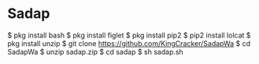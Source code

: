 # Sadap

$ pkg install bash
$ pkg install figlet
$ pkg install pip2
$ pip2 install lolcat
$ pkg install unzip
$ git clone https://github.com/KingCracker/SadapWa
$ cd SadapWa
$ unzip sadap.zip
$ cd sadap
$ sh sadap.sh
